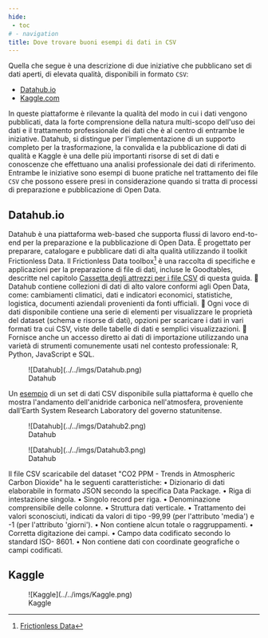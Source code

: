 ```yaml
---
hide:
 - toc
# - navigation
title: Dove trovare buoni esempi di dati in CSV
---
```


Quella che segue è una descrizione di due iniziative che pubblicano set di dati aperti, di elevata qualità, disponibili in formato `CSV`:

- [Datahub.io](https://datahub.io/)
- [Kaggle.com](https://www.kaggle.com/)

In queste piattaforme è rilevante la qualità del modo in cui i dati vengono pubblicati, data la forte comprensione della natura multi-scopo dell'uso dei dati e il trattamento professionale dei dati che è al centro di entrambe le iniziative.
Datahub, si distingue per l'implementazione di un supporto completo per la trasformazione, la convalida e la pubblicazione di dati di qualità e Kaggle è una delle più importanti risorse di set di dati e conoscenze che effettuano una analisi professionale dei dati di riferimento.
Entrambe le iniziative sono esempi di buone pratiche nel trattamento dei file `CSV` che possono essere presi in considerazione quando si tratta di processi di preparazione e pubblicazione di Open Data.

## Datahub.io

Datahub è una piattaforma web-based che supporta flussi di lavoro end-to-end per la preparazione e la pubblicazione di Open Data. È progettato per preparare, catalogare e pubblicare dati di alta qualità utilizzando il toolkit Frictionless Data.
Il Frictionless Data toolbox[^1] è una raccolta di specifiche e applicazioni per la preparazione di file di dati, incluse le Goodtables, descritte nel capitolo [Cassetta degli attrezzi per i file CSV](../linee_guida_pubblicazione/Cassetta_attrezzi.md) di questa guida.
 Datahub contiene collezioni di dati di alto valore conformi agli Open Data, come: cambiamenti climatici, dati e indicatori economici, statistiche, logistica, documenti aziendali provenienti da fonti ufficiali.
 Ogni voce di dati disponibile contiene una serie di elementi per visualizzare le proprietà del dataset (schema e risorse di dati), opzioni per scaricare i dati in vari formati tra cui CSV, viste delle tabelle di dati e semplici visualizzazioni.
 Fornisce anche un accesso diretto ai dati di importazione utilizzando una varietà di strumenti comunemente usati nel contesto professionale: R, Python, JavaScript e SQL.

<figure markdown>
  ![Datahub](../../imgs/Datahub.png)
  <figcaption>Datahub</figcaption>
</figure>

[^1]: [Frictionless Data](https://frictionlessdata.io/)

Un [esempio](https://datahub.io/core/co2-ppm) di un set di dati CSV disponibile sulla piattaforma è quello che mostra l'andamento dell'anidride carbonica nell'atmosfera, proveniente dall'Earth System Research Laboratory del governo statunitense.

<figure markdown>
  ![Datahub](../../imgs/Datahub2.png)
  <figcaption>Datahub</figcaption>
</figure>

<figure markdown>
  ![Datahub](../../imgs/Datahub3.png)
  <figcaption>Datahub</figcaption>
</figure>



Il file CSV scaricabile del dataset "CO2 PPM - Trends in Atmospheric Carbon Dioxide" ha le seguenti caratteristiche:
• Dizionario di dati elaborabile in formato JSON secondo la specifica Data Package.
• Riga di intestazione singola.
• Singolo record per riga.
• Denominazione comprensibile delle colonne.
• Struttura dati verticale.
• Trattamento dei valori sconosciuti, indicati da valori di tipo -99,99 (per l'attributo 'media') e -1 (per l'attributo 'giorni').
• Non contiene alcun totale o
raggruppamenti.
• Corretta digitazione dei campi.
• Campo data codificato secondo lo standard ISO- 8601.
• Non contiene dati con coordinate geografiche o campi codificati.

## Kaggle

<figure markdown>
  ![Kaggle](../../imgs/Kaggle.png)
  <figcaption>Kaggle</figcaption>
</figure>